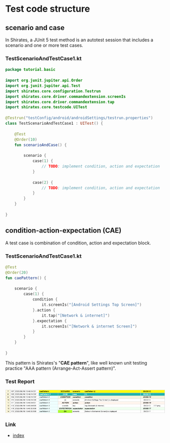 # Test code structure

## scenario and case

In Shirates, a JUnit 5 test method is an autotest session that includes a scenario and one or more test cases.

### TestScenarioAndTestCase1.kt

```kotlin
package tutorial.basic

import org.junit.jupiter.api.Order
import org.junit.jupiter.api.Test
import shirates.core.configuration.Testrun
import shirates.core.driver.commandextension.screenIs
import shirates.core.driver.commandextension.tap
import shirates.core.testcode.UITest

@Testrun("testConfig/android/androidSettings/testrun.properties")
class TestScenarioAndTestCase1 : UITest() {

    @Test
    @Order(10)
    fun scenarioAndCase() {

        scenario {
            case(1) {
                // TODO: implement condition, action and expectation
            }

            case(2) {
                // TODO: implement condition, action and expectation
            }
        }
    }

}
```

## condition-action-expectation (CAE)

A test case is combination of condition, action and expectation block.

### TestScenarioAndTestCase1.kt

```kotlin
@Test
@Order(20)
fun caePattern() {

    scenario {
        case(1) {
            condition {
                it.screenIs("[Android Settings Top Screen]")
            }.action {
                it.tap("[Network & internet]")
            }.expectation {
                it.screenIs("[Network & internet Screen]")
            }
        }
    }

}
```

This pattern is Shirates's "**CAE pattern**", like well known unit testing practice "AAA pattern (Arrange-Act-Assert
pattern)".

### Test Report

![cae1](../_images/cae1.png)

### Link

- [index](../../index.md)
